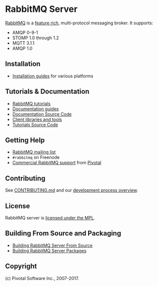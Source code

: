 # RabbitMQ Server

[RabbitMQ](http://rabbitmq.com) is a [feature rich](http://www.rabbitmq.com/features.html), multi-protocol messaging broker. It supports:

 * AMQP 0-9-1
 * STOMP 1.0 through 1.2
 * MQTT 3.1.1
 * AMQP 1.0


## Installation

 * [Installation guides](http://www.rabbitmq.com/download.html) for various platforms


## Tutorials & Documentation

 * [RabbitMQ tutorials](http://www.rabbitmq.com/getstarted.html)
 * [Documentation guides](http://www.rabbitmq.com/documentation.html)
 * [Documentation Source Code](https://github.com/rabbitmq/rabbitmq-website/)
 * [Client libraries and tools](http://www.rabbitmq.com/devtools.html)
 * [Tutorials Source Code](https://github.com/rabbitmq/rabbitmq-tutorials/)

## Getting Help

 * [RabbitMQ mailing list](https://groups.google.com/forum/#!forum/rabbitmq-users)
 * `#rabbitmq` on Freenode
 * [Commercial RabbitMQ support](http://www.rabbitmq.com/services.html) from [Pivotal](http://pivotal.io)


## Contributing

See [CONTRIBUTING.md](./CONTRIBUTING.md) and our [development process overview](http://www.rabbitmq.com/github.html).


## License

RabbitMQ server is [licensed under the MPL](LICENSE-MPL-RabbitMQ).


## Building From Source and Packaging

 * [Building RabbitMQ Server From Source](http://www.rabbitmq.com/build-server.html)
 * [Building RabbitMQ Server Packages](http://www.rabbitmq.com/build-server.html)


## Copyright

(c) Pivotal Software Inc., 2007-2017.
